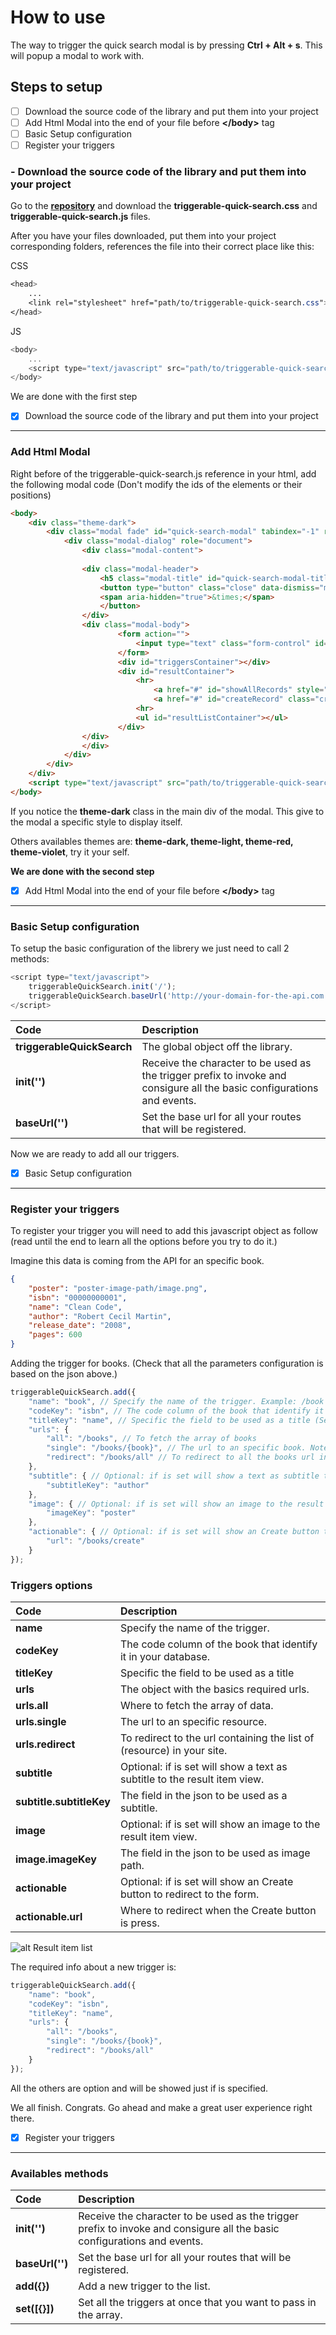 # How to use

The way to trigger the quick search modal is by pressing **Ctrl + Alt + s**. This will popup a modal to work with.

## **Steps to setup**

- [ ] Download the source code of the library and put them into your project
- [ ] Add Html Modal into the end of your file before **\</body>** tag
- [ ] Basic Setup configuration
- [ ] Register your triggers

### - Download the source code of the library and put them into your project

Go to the **[repository](https://github.com/geekroot/triggerable-quick-search)** and download the **triggerable-quick-search.css** and **triggerable-quick-search.js** files.

After you have your files downloaded, put them into your project corresponding folders, references the file into their correct place like this:

CSS
```css
<head>
    ...
    <link rel="stylesheet" href="path/to/triggerable-quick-search.css">
</head>
```
JS
```javascript
<body>
    ...
    <script type="text/javascript" src="path/to/triggerable-quick-search.js"></script>
</body>
```

We are done with the first step 
- [x] Download the source code of the library and put them into your project
___
### **Add Html Modal**

Right before of the triggerable-quick-search.js reference in your html, add the following modal code (Don't modify the ids of the elements or their positions)

```html
<body>
    <div class="theme-dark">
        <div class="modal fade" id="quick-search-modal" tabindex="-1" role="dialog" aria-labelledby="quick-search-modal-label" aria-hidden="true">
            <div class="modal-dialog" role="document">
                <div class="modal-content">
                    
                <div class="modal-header">
                    <h5 class="modal-title" id="quick-search-modal-title">Quick Search</h5>
                    <button type="button" class="close" data-dismiss="modal" aria-label="Close">
                    <span aria-hidden="true">&times;</span>
                    </button>
                </div>
                <div class="modal-body">
                        <form action="">
                            <input type="text" class="form-control" id="quickSearchInput" placeholder="Quick Search...">
                        </form>
                        <div id="triggersContainer"></div>  
                        <div id="resultContainer">
                            <hr>
                                <a href="#" id="showAllRecords" style="display: none;">Show all</a>
                                <a href="#" id="createRecord" class="create-record" style="display: none;"></a>
                            <hr>
                            <ul id="resultListContainer"></ul>
                        </div>
                </div>
                </div>
            </div>
        </div>
    </div>
    <script type="text/javascript" src="path/to/triggerable-quick-search.js"></script>
</body>
```
If you notice the **theme-dark** class in the main div of the modal. This give to the modal a specific style to display itself.

Others availables themes are: **theme-dark, theme-light, theme-red, theme-violet**, try it your self.

**We are done with the second step**
- [x] Add Html Modal into the end of your file before **\</body>** tag
___

### **Basic Setup configuration**

To setup the basic configuration of the librery we just need to call 2 methods:

```javascript
<script type="text/javascript">
    triggerableQuickSearch.init('/');
    triggerableQuickSearch.baseUrl('http://your-domain-for-the-api.com');
</script>
```
| Code | Description|
| :-------- | :-------------|
| **triggerableQuickSearch** | The global object off the library.|
| **init('')** | Receive the character to be used as the trigger prefix to invoke and consigure all the basic configurations and events.|
| **baseUrl('')** | Set the base url for all your routes that will be registered.|

Now we are ready to add all our triggers.
- [x] Basic Setup configuration
___

### **Register your triggers**

To register your trigger you will need to add this javascript object as follow (read until the end to learn all the options before you try to do it.)

Imagine this data is coming from the API for an specific book.
```json
{
    "poster": "poster-image-path/image.png",
    "isbn": "00000000001",
    "name": "Clean Code",
    "author": "Robert Cecil Martin",
    "release_date": "2008",
    "pages": 600
}
```
Adding the trigger for books. (Check that all the parameters configuration is based on the json above.)
```javascript
triggerableQuickSearch.add({
    "name": "book", // Specify the name of the trigger. Example: /book
    "codeKey": "isbn", // The code column of the book that identify it in your database. isbn is a key in the book data
    "titleKey": "name", // Specific the field to be used as a title (See the image at the end)
    "urls": {
        "all": "/books", // To fetch the array of books
        "single": "/books/{book}", // The url to an specific book. Note that the {book} MUST match with the trigger name
        "redirect": "/books/all" // To redirect to all the books url in your site
    },
    "subtitle": { // Optional: if is set will show a text as subtitle to the result item view.(See the image at the end) 
        "subtitleKey": "author"
    },
    "image": { // Optional: if is set will show an image to the result item view. (See the image at the end)
        "imageKey": "poster"
    },
    "actionable": { // Optional: if is set will show an Create button to redirect to the form. (See the image at the end)
        "url": "/books/create"
    }
});
```
### **Triggers options**

| Code | Description|
| :-------- | :-------------|
| **name** |Specify the name of the trigger.|
| **codeKey** |The code column of the book that identify it in your database.|
| **titleKey** |Specific the field to be used as a title|
| **urls** | The object with the basics required urls.|
| **urls.all** |Where to fetch the array of data.|
| **urls.single** |The url to an specific resource.|
| **urls.redirect** |To redirect to the url containing the list of (resource) in your site.|
| **subtitle** | Optional: if is set will show a text as subtitle to the result item view.|
| **subtitle.subtitleKey** | The field in the json to be used as a subtitle.|
| **image** | Optional: if is set will show an image to the result item view.|
| **image.imageKey** |The field in the json to be used as image path.|
| **actionable** | Optional: if is set will show an Create button to redirect to the form.|
| **actionable.url** | Where to redirect when the Create button is press.|

![alt Result item list](triggerable-quick-search/docs/imgs/result-item-view.PNG "Result item list")

The required info about a new trigger is:

```javascript
triggerableQuickSearch.add({
    "name": "book",
    "codeKey": "isbn", 
    "titleKey": "name",
    "urls": {
        "all": "/books",
        "single": "/books/{book}",
        "redirect": "/books/all"
    }
});
```

All the others are option and will be showed just if is specified.

We all finish. Congrats. Go ahead and make a great user experience right there.
- [x] Register your triggers

---

### **Availables methods**

| Code | Description|
| :-------- | :-------------|
| **init('')** | Receive the character to be used as the trigger prefix to invoke and consigure all the basic configurations and events.|
| **baseUrl('')** | Set the base url for all your routes that will be registered.|
| **add({})** | Add a new trigger to the list. |
| **set([{}])** | Set all the triggers at once that you want to pass in the array.|
